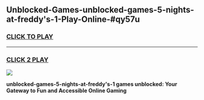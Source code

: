
## Unblocked-Games-unblocked-games-5-nights-at-freddy's-1-Play-Online-#qy57u
<h3>
<a href="https://premium.freeplayer.one?title=unblocked-games-5-nights-at-freddy's-1&ref=27F">CLICK TO PLAY</a></h3>
<hr>

<h3>
<a href="https://premium.freeplayer.one?title=unblocked-games-5-nights-at-freddy's-1&ref=27F">CLICK 2 PLAY</a>
  
</h3>

<a href="https://premium.freeplayer.one?title=unblocked-games-5-nights-at-freddy's-1&ref=27F"><img src="https://clearcache.store/games.png"></a>


**unblocked-games-5-nights-at-freddy's-1 games unblocked: Your Gateway to Fun and Accessible Online Gaming**

